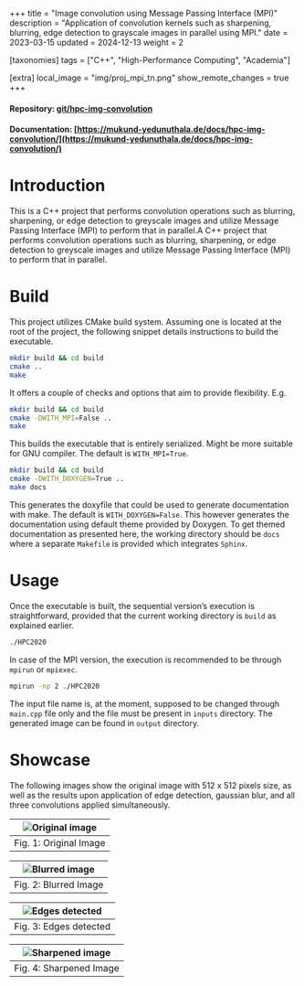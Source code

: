 +++
title = "Image convolution using Message Passing Interface (MPI)"
description = "Application of convolution kernels such as sharpening, blurring, edge detection to grayscale images in parallel using MPI."
date = 2023-03-15
updated = 2024-12-13
weight = 2

[taxonomies]
tags = ["C++", "High-Performance Computing", "Academia"]

[extra]
local_image = "img/proj_mpi_tn.png"
show_remote_changes = true
+++
#### Repository: [git/hpc-img-convolution](https://gitlab.com/mukund-yedunuthala/hpc-img-convolution)
#### Documentation: [https://mukund-yedunuthala.de/docs/hpc-img-convolution/](https://mukund-yedunuthala.de/docs/hpc-img-convolution/)

Introduction
============

This is a C++ project that performs convolution operations such as blurring, sharpening, or edge detection to greyscale images and utilize Message Passing Interface (MPI) to perform that in parallel.A C++ project that performs convolution operations such as blurring, sharpening, or edge detection to greyscale images and utilize Message Passing Interface (MPI) to perform that in parallel.

Build
=====

This project utilizes CMake build system. Assuming one is located at the root
of the project, the following snippet details instructions to build the
executable.

```bash
mkdir build && cd build
cmake ..
make
```

It offers a couple of checks and options that aim to provide flexibility. E.g.

```bash
mkdir build && cd build
cmake -DWITH_MPI=False ..
make
```

This builds the executable that is entirely serialized. Might be more suitable for
GNU compiler. The default is ``WITH_MPI=True``.

```bash
mkdir build && cd build
cmake -DWITH_DOXYGEN=True ..
make docs
```


This generates the doxyfile that could be used to generate documentation with make. The default is ``WITH_DOXYGEN=False``. This however generates the documentation using default theme provided by Doxygen. To get themed documentation as presented here, the working directory should be ``docs`` where a separate ``Makefile`` is provided which integrates ``Sphinx``.

Usage
=====
Once the executable is built, the sequential version’s execution is straightforward, provided that the current working directory is ``build`` as explained earlier.

```bash
./HPC2020
```

In case of the MPI version, the execution is recommended to be through ``mpirun`` or ``mpiexec``.

```bash
mpirun -np 2 ./HPC2020
```

The input file name is, at the moment, supposed to be changed through ``main.cpp`` file only and the file must be present in ``inputs`` directory. The generated image can be found in ``output`` directory.

Showcase
========
The following images show the original image with 512 x 512 pixels size, as well as the results upon application of edge detection, gaussian blur, and all three convolutions applied simultaneously.

| ![Original image](https://gitlab.com/mukund-yedunuthala/hpc-img-convolution/-/raw/main/inputs/512.png?ref_type=heads) |
|:--:|
|  Fig. 1: Original Image |


| ![Blurred image](https://gitlab.com/mukund-yedunuthala/hpc-img-convolution/-/raw/main/output/512blur.png?ref_type=heads) |
|:--:|
|  Fig. 2: Blurred Image |


| ![Edges detected](https://gitlab.com/mukund-yedunuthala/hpc-img-convolution/-/raw/main/output/512edge.png?ref_type=heads) |
|:--:|
|  Fig. 3: Edges detected |


| ![Sharpened image](https://gitlab.com/mukund-yedunuthala/hpc-img-convolution/-/raw/main/output/512sharpen.png?ref_type=heads) |
|:--:|
|  Fig. 4: Sharpened Image |
